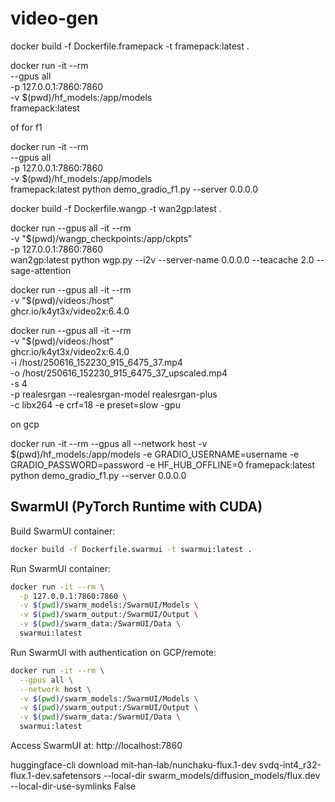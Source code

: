 # video-gen

docker build -f Dockerfile.framepack -t framepack:latest .

docker run -it --rm \
  --gpus all \
  -p 127.0.0.1:7860:7860 \
  -v $(pwd)/hf_models:/app/models \
  framepack:latest

of for f1

docker run -it --rm \
  --gpus all \
  -p 127.0.0.1:7860:7860 \
  -v $(pwd)/hf_models:/app/models \
  framepack:latest python demo_gradio_f1.py --server 0.0.0.0

docker build -f Dockerfile.wangp -t wan2gp:latest .

docker run --gpus all -it --rm \
  -v "$(pwd)/wangp_checkpoints:/app/ckpts" \
  -p 127.0.0.1:7860:7860 \
  wan2gp:latest python wgp.py --i2v --server-name 0.0.0.0 --teacache 2.0 --sage-attention

docker run --gpus all -it --rm \
  -v "$(pwd)/videos:/host" \
  ghcr.io/k4yt3x/video2x:6.4.0


  docker run --gpus all -it --rm \
  -v "$(pwd)/videos:/host" \
  ghcr.io/k4yt3x/video2x:6.4.0 \
  -i /host/250616_152230_915_6475_37.mp4 \
  -o /host/250616_152230_915_6475_37_upscaled.mp4 \
  -s 4 \
  -p realesrgan --realesrgan-model realesrgan-plus \
  -c libx264 -e crf=18 -e preset=slow
  -gpu

  on gcp
  
  docker run -it --rm   --gpus all   --network host   -v $(pwd)/hf_models:/app/models   -e GRADIO_USERNAME=username   -e GRADIO_PASSWORD=password   -e HF_HUB_OFFLINE=0   framepack:latest   python demo_gradio_f1.py --server 0.0.0.0

## SwarmUI (PyTorch Runtime with CUDA)

Build SwarmUI container:

```bash
docker build -f Dockerfile.swarmui -t swarmui:latest .
```

Run SwarmUI container:

```bash
docker run -it --rm \
  -p 127.0.0.1:7860:7860 \
  -v $(pwd)/swarm_models:/SwarmUI/Models \
  -v $(pwd)/swarm_output:/SwarmUI/Output \
  -v $(pwd)/swarm_data:/SwarmUI/Data \
  swarmui:latest
```

Run SwarmUI with authentication on GCP/remote:

```bash
docker run -it --rm \
  --gpus all \
  --network host \
  -v $(pwd)/swarm_models:/SwarmUI/Models \
  -v $(pwd)/swarm_output:/SwarmUI/Output \
  -v $(pwd)/swarm_data:/SwarmUI/Data \
  swarmui:latest
```

Access SwarmUI at: http://localhost:7860

huggingface-cli download mit-han-lab/nunchaku-flux.1-dev svdq-int4_r32-flux.1-dev.safetensors --local-dir swarm_models/diffusion_models/flux.dev --local-dir-use-symlinks False